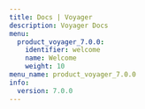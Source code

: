 ```yaml
---
title: Docs | Voyager
description: Voyager Docs
menu:
  product_voyager_7.0.0:
    identifier: welcome
    name: Welcome
    weight: 10
menu_name: product_voyager_7.0.0
info:
  version: 7.0.0
---
```


